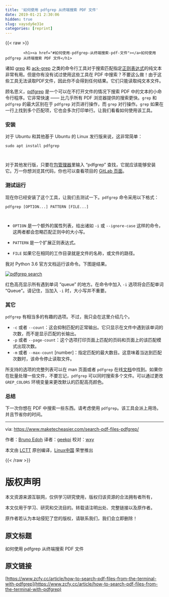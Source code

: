 ```yaml
---
title: '如何使用 pdfgrep 从终端搜索 PDF 文件' 
date: 2019-01-21 2:30:06
hidden: true
slug: vaysdy6e31e
categories: [reprint]
---
```


{{< raw >}}

            <h1><a href="#如何使用-pdfgrep-从终端搜索-pdf-文件"></a>如何使用 pdfgrep 从终端搜索 PDF 文件</h1>
<p>诸如 <a href="https://www.maketecheasier.com/what-is-grep-and-uses/">grep</a> 和 <a href="https://www.maketecheasier.com/ack-a-better-grep/">ack-grep</a> 之类的命令行工具对于搜索匹配指定<a href="https://www.maketecheasier.com/the-beginner-guide-to-regular-expressions/">正则表达式</a>的纯文本非常有用。但是你有没有试过使用这些工具在 PDF 中搜索？不要这么做！由于这些工具无法读取PDF文件，因此你不会得到任何结果。它们只能读取纯文本文件。</p>
<p>顾名思义，<a href="https://pdfgrep.org/">pdfgrep</a> 是一个可以在不打开文件的情况下搜索 PDF 中的文本的小命令行程序。它非常快速 —— 比几乎所有 PDF 浏览器提供的搜索更快。<code>grep</code> 和 <code>pdfgrep</code> 的最大区别在于 <code>pdfgrep</code> 对页进行操作，而 <code>grep</code> 对行操作。<code>grep</code> 如果在一行上找到多个匹配项，它也会多次打印单行。让我们看看如何使用该工具。</p>
<h3><a href="#安装"></a>安装</h3>
<p>对于 Ubuntu 和其他基于 Ubuntu 的 Linux 发行版来说，这非常简单：</p>
<pre><code class="hljs cmake">sudo apt <span class="hljs-keyword">install</span> pdfgrep

</code></pre><p>对于其他发行版，只要在<a href="https://www.maketecheasier.com/install-software-in-various-linux-distros/">包管理器</a>里输入 “pdfgrep” 查找，它就应该能够安装它。万一你想浏览其代码，你也可以查看项目的 <a href="https://gitlab.com/pdfgrep/pdfgrep">GitLab 页面</a>。</p>
<h3><a href="#测试运行"></a>测试运行</h3>
<p>现在你已经安装了这个工具，让我们去测试一下。<code>pdfgrep</code> 命令采用以下格式：</p>
<pre><code class="hljs accesslog">pdfgrep <span class="hljs-string">[OPTION...]</span> PATTERN <span class="hljs-string">[FILE...]</span>

</code></pre><ul>
<li><p><code>OPTION</code> 是一个额外的属性列表，给出诸如 <code>-i</code> 或 <code>--ignore-case</code> 这样的命令，这两者都会忽略匹配正则中的大小写。</p>
</li>
<li><p><code>PATTERN</code> 是一个扩展正则表达式。</p>
</li>
<li><p><code>FILE</code> 如果它在相同的工作目录就是文件的名称，或文件的路径。</p>
</li>
</ul>
<p>我对 Python 3.6 官方文档运行该命令。下图是结果。</p>
<p><a href="https://camo.githubusercontent.com/4a0bce4ecd4f10c3bc25ab4875e690d0dc840301/68747470733a2f2f7777772e6d616b65746563686561736965722e636f6d2f6173736574732f75706c6f6164732f323031372f31312f706466677265702d73637265656e73686f742e706e67"><img src="https://p0.ssl.qhimg.com/t016d304e77ee4ec911.png" alt="pdfgrep search" title="pdfgrep search"></a></p>
<p>红色高亮显示所有遇到单词 “queue” 的地方。在命令中加入 <code>-i</code> 选项将会匹配单词 “Queue”。请记住，当加入 <code>-i</code> 时，大小写并不重要。</p>
<h3><a href="#其它"></a>其它</h3>
<p><code>pdfgrep</code> 有相当多的有趣的选项。不过，我只会在这里介绍几个。</p>
<ul>
<li><code>-c</code> 或者 <code>--count</code>：这会抑制匹配的正常输出。它只显示在文件中遇到该单词的次数，而不是显示匹配的长输出。</li>
<li><code>-p</code> 或者 <code>--page-count</code>：这个选项打印页面上匹配的页码和页面上的该匹配模式出现次数。</li>
<li><code>-m</code> 或者 <code>--max-count</code> [number]：指定匹配的最大数目。这意味着当达到匹配次数时，该命令停止读取文件。</li>
</ul>
<p>所支持的选项的完整列表可以在 man 页面或者 <code>pdfgrep</code> 在线<a href="https://pdfgrep.org/doc.html">文档</a>中找到。如果你在批量处理一些文件，不要忘记，<code>pdfgrep</code> 可以同时搜索多个文件。可以通过更改 <code>GREP_COLORS</code> 环境变量来更改默认的匹配高亮颜色。</p>
<h3><a href="#总结"></a>总结</h3>
<p>下一次你想在 PDF 中搜索一些东西。请考虑使用 <code>pdfgrep</code>。该工具会派上用场，并且节省你的时间。</p>
<hr>
<p>via: <a href="https://www.maketecheasier.com/search-pdf-files-pdfgrep/">https://www.maketecheasier.com/search-pdf-files-pdfgrep/</a></p>
<p>作者：<a href="https://www.maketecheasier.com">Bruno Edoh</a> 译者：<a href="https://github.com/geekpi">geekpi</a> 校对：<a href="https://github.com/wxy">wxy</a></p>
<p>本文由 <a href="https://github.com/LCTT/TranslateProject">LCTT</a> 原创编译，<a href="https://linux.cn/">Linux中国</a> 荣誉推出</p>

          
{{< /raw >}}

# 版权声明
本文资源来源互联网，仅供学习研究使用，版权归该资源的合法拥有者所有，

本文仅用于学习、研究和交流目的。转载请注明出处、完整链接以及原作者。

原作者若认为本站侵犯了您的版权，请联系我们，我们会立即删除！

## 原文标题
如何使用 pdfgrep 从终端搜索 PDF 文件

## 原文链接
[https://www.zcfy.cc/article/how-to-search-pdf-files-from-the-terminal-with-pdfgrep](https://www.zcfy.cc/article/how-to-search-pdf-files-from-the-terminal-with-pdfgrep)

